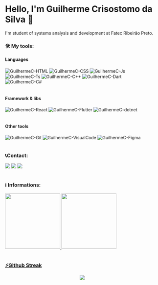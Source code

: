 # Hello, I'm Guilherme Crisostomo da Silva 👋
I'm student of systems analysis and development at Fatec Ribeirão Preto.
<!--
**guicrisostomo/guicrisostomo** is a ✨ _special_ ✨ repository because its `README.md` (this file) appears on your GitHub profile.

Here are some ideas to get you started:

- 🔭 I’m currently working on ...
- 🌱 I’m currently learning ...
- 👯 I’m looking to collaborate on ...
- 🤔 I’m looking for help with ...
- 💬 Ask me about ...
- 📫 How to reach me: ...
- 😄 Pronouns: ...
- ⚡ Fun fact: ...
-->

### 🛠 My tools:

#### Languages

<div>
  <img align="center" alt="GuilhermeC-HTML" src="https://img.shields.io/badge/HTML5-E34F26?style=for-the-badge&logo=html5&logoColor=white">
  <img align="center" alt="GuilhermeC-CSS" src="https://img.shields.io/badge/CSS3-1572B6?style=for-the-badge&logo=css3&logoColor=white">
  <img align="center" alt="GuilhermeC-Js" src="https://img.shields.io/badge/JavaScript-F7DF1E?style=for-the-badge&logo=javascript&logoColor=black">
  <img align="center" alt="GuilhermeC-Ts" src="https://img.shields.io/badge/typescript-%23323330.svg?style=for-the-badge&logo=typescript&logoColor=FFFFFF&color=2F74C0">
  <img align="center" alt="GuilhermeC-C++" src="https://img.shields.io/badge/C%2B%2B-00599C?style=for-the-badge&logo=c%2B%2B&logoColor=white">
  <img align="center" alt="GuilhermeC-Dart" src="https://img.shields.io/badge/dart-%23323330.svg?style=for-the-badge&logo=dart&logoColor=649AD2&color=1c2834">
  <img align="center" alt="GuilhermeC-C#" src="https://img.shields.io/badge/c%23-%23239120.svg?style=for-the-badge&logo=c-sharp&logoColor=white">
</div>

<br />

#### Framework & libs

<div>
  <img align="center" alt="GuilhermeC-React" src="https://img.shields.io/badge/react-C.svg?style=for-the-badge&logo=react&color=282C34" />
  <img align="center" alt="GuilhermeC-Flutter" src="https://img.shields.io/badge/flutter-C.svg?style=for-the-badge&logo=flutter&color=2d7dda" />
  <img align="center" alt="GuilhermeC-dotnet" src="https://img.shields.io/badge/.NET-5C2D91?style=for-the-badge&logo=.net&logoColor=white" />
</div>

<br />

#### Other tools

<div>
  <img align="center" alt="GuilhermeC-Git" src="https://img.shields.io/badge/git-%23F05033.svg?style=for-the-badge&logo=git&logoColor=white">
  <img align="center" alt="GuilhermeC-VisualCode" src="https://img.shields.io/badge/Visual%20Studio%20Code-0078d7.svg?style=for-the-badge&logo=visual-studio-code&logoColor=white">
  <img align="center" alt="GuilhermeC-Figma" src="https://img.shields.io/badge/figma-C.svg?style=for-the-badge&logo=figma&color=fff">
</div>

<br />

### 📞Contact:

<div>
<a href="https://www.instagram.com/guilherme.crisostomo/" target="_blank"><img src="https://img.shields.io/badge/-Instagram-%23E4405F?style=for-the-badge&logo=instagram&logoColor=white" target="_blank"></a>
<a href = "mailto:guilherme.silva9872@gmail.com"><img src="https://img.shields.io/badge/Gmail-D14836?style=for-the-badge&logo=gmail&logoColor=white" target="_blank"></a>
<a href="https://www.linkedin.com/in/guilherme-crisostomo-da-silva/" target="_blank"><img src="https://img.shields.io/badge/-LinkedIn-%230077B5?style=for-the-badge&logo=linkedin&logoColor=white" target="_blank"></a>   
</div>

<br />

### ℹ️ Informations:

<div>
<a href="https://github.com/guicrisostomo">
<img height="180em" src="https://github-readme-stats.vercel.app/api/top-langs/?username=guicrisostomo&layout=compact&langs_count=7&theme=dracula"/>
<img height="180em" src="https://github-readme-stats.vercel.app/api?username=guicrisostomo&show_icons=true&theme=dracula&include_all_commits=true&count_private=true"/>
</div>

<br />

### ⚡Github Streak

<div align="center">
  <img src="http://github-readme-streak-stats.herokuapp.com?user=guicrisostomo&theme=neon-dark&hide_border=true&background=DD272700">
</div>
